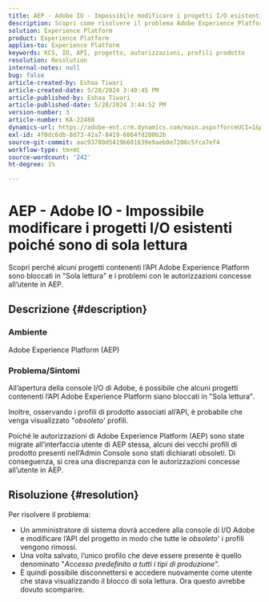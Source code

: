 ```yaml
---
title: AEP - Adobe IO - Impossibile modificare i progetti I/O esistenti poiché sono di sola lettura
description: Scopri come risolvere il problema Adobe Experience Platform, in cui i progetti contenenti l’API sono bloccati in "Sola lettura".
solution: Experience Platform
product: Experience Platform
applies-to: Experience Platform
keywords: KCS, IO, API, progetto, autorizzazioni, profili prodotto
resolution: Resolution
internal-notes: null
bug: false
article-created-by: Eshaa Tiwari
article-created-date: 5/28/2024 3:40:45 PM
article-published-by: Eshaa Tiwari
article-published-date: 5/28/2024 3:44:52 PM
version-number: 3
article-number: KA-22488
dynamics-url: https://adobe-ent.crm.dynamics.com/main.aspx?forceUCI=1&pagetype=entityrecord&etn=knowledgearticle&id=bc41fba1-081d-ef11-840b-6045bd026dc7
exl-id: 4f0dc6db-8d73-42a7-8419-6864fd200b2b
source-git-commit: aac93780d5419b601639e9aeb0e7206c5fca7ef4
workflow-type: tm+mt
source-wordcount: '242'
ht-degree: 1%

---
```


# AEP - Adobe IO - Impossibile modificare i progetti I/O esistenti poiché sono di sola lettura


Scopri perché alcuni progetti contenenti l’API Adobe Experience Platform sono bloccati in &quot;Sola lettura&quot; e i problemi con le autorizzazioni concesse all’utente in AEP.

## Descrizione {#description}


### Ambiente

Adobe Experience Platform (AEP)

### Problema/Sintomi

All’apertura della console I/O di Adobe, è possibile che alcuni progetti contenenti l’API Adobe Experience Platform siano bloccati in &quot;Sola lettura&quot;.

Inoltre, osservando i profili di prodotto associati all’API, è probabile che venga visualizzato &quot;*obsoleto*&#39; profili.

Poiché le autorizzazioni di Adobe Experience Platform (AEP) sono state migrate all’interfaccia utente di AEP stessa, alcuni dei vecchi profili di prodotto presenti nell’Admin Console sono stati dichiarati obsoleti. Di conseguenza, si crea una discrepanza con le autorizzazioni concesse all’utente in AEP.


## Risoluzione {#resolution}


Per risolvere il problema:

- Un amministratore di sistema dovrà accedere alla console di I/O Adobe e modificare l’API del progetto in modo che tutte le *obsoleto*&#39; i profili vengono rimossi.
- Una volta salvato, l’unico profilo che deve essere presente è quello denominato &quot;*Accesso predefinito a tutti i tipi di produzione*&quot;.
- È quindi possibile disconnettersi e accedere nuovamente come utente che stava visualizzando il blocco di sola lettura. Ora questo avrebbe dovuto scomparire.

